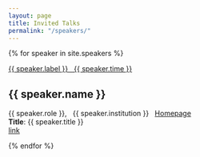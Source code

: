 ```yaml
---
layout: page
title: Invited Talks
permalink: "/speakers/"
---
```


{% for speaker in site.speakers %}
  <div class="speaker">
     <p>
     <a href="{{ site.baseurl }}/{{ speaker.day }}">{{ speaker.label }} &nbsp; {{ speaker.time }}</a> &nbsp; 
     <h2>{{ speaker.name }}</h2> 
    {{ speaker.role }}, &nbsp;  {{ speaker.institution }} &nbsp; <a href="{{ speaker.website }}"> Homepage </a> <br>
    <b>Title</b>: {{ speaker.title }} <br>
    <a href="..{{ speaker.url }}">link</a>
    </p>
  </div>
{% endfor %}
